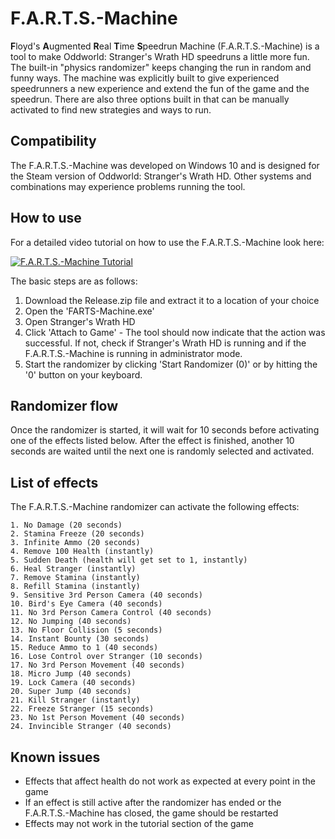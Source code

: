 
# F.A.R.T.S.-Machine

**F**loyd's **A**ugmented **R**eal **T**ime **S**peedrun Machine (F.A.R.T.S.-Machine) is a tool to make Oddworld: Stranger's Wrath HD speedruns a little more fun. The built-in "physics randomizer" keeps changing the run in random and funny ways.
The machine was explicitly built to give experienced speedrunners a new experience and extend the fun of the game and the speedrun. There are also three options built in that can be manually activated to find new strategies and ways to run.

## Compatibility
The F.A.R.T.S.-Machine was developed on Windows 10 and is designed for the Steam version of Oddworld: Stranger's Wrath HD. Other systems and combinations may experience problems running the tool.

## How to use
For a detailed video tutorial on how to use the F.A.R.T.S.-Machine look here:

[![F.A.R.T.S.-Machine Tutorial](http://farts-machine.s3-website.eu-central-1.amazonaws.com/static/media/FARTS.c87c9dfc7b5d63eeef77.png)](https://www.youtube.com/watch?v=XRKB639nTPE&ab_channel=HuhnerSpeed)

The basic steps are as follows:
1. Download the Release.zip file and extract it to a location of your choice
2. Open the 'FARTS-Machine.exe'
3. Open Stranger's Wrath HD
4. Click 'Attach to Game' - The tool should now indicate that the action was successful. If not, check if Stranger's Wrath HD is running and if the F.A.R.T.S.-Machine is running in administrator mode.
5. Start the randomizer by clicking 'Start Randomizer (0)' or by hitting the '0' button on your keyboard.

## Randomizer flow
Once the randomizer is started, it will wait for 10 seconds before activating one of the effects listed below.
After the effect is finished, another 10 seconds are waited until the next one is randomly selected and activated.

## List of effects
The F.A.R.T.S.-Machine randomizer can activate the following effects:

    1. No Damage (20 seconds)
    2. Stamina Freeze (20 seconds)
    3. Infinite Ammo (20 seconds)
    4. Remove 100 Health (instantly)
    5. Sudden Death (health will get set to 1, instantly)
    6. Heal Stranger (instantly)
    7. Remove Stamina (instantly)
    8. Refill Stamina (instantly)
    9. Sensitive 3rd Person Camera (40 seconds)
    10. Bird's Eye Camera (40 seconds)
    11. No 3rd Person Camera Control (40 seconds)
    12. No Jumping (40 seconds)
    13. No Floor Collision (5 seconds)
    14. Instant Bounty (30 seconds)
    15. Reduce Ammo to 1 (40 seconds)
    16. Lose Control over Stranger (10 seconds)
    17. No 3rd Person Movement (40 seconds)
    18. Micro Jump (40 seconds)
    19. Lock Camera (40 seconds)
    20. Super Jump (40 seconds)
    21. Kill Stranger (instantly)
    22. Freeze Stranger (15 seconds)
    23. No 1st Person Movement (40 seconds)
    24. Invincible Stranger (40 seconds)

## Known issues
- Effects that affect health do not work as expected at every point in the game
- If an effect is still active after the randomizer has ended or the F.A.R.T.S.-Machine has closed, the game should be restarted
- Effects may not work in the tutorial section of the game
